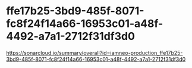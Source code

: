 # ffe17b25-3bd9-485f-8071-fc8f24f14a66-16953c01-a48f-4492-a7a1-2712f31df3d0
https://sonarcloud.io/summary/overall?id=iamneo-production_ffe17b25-3bd9-485f-8071-fc8f24f14a66-16953c01-a48f-4492-a7a1-2712f31df3d0




